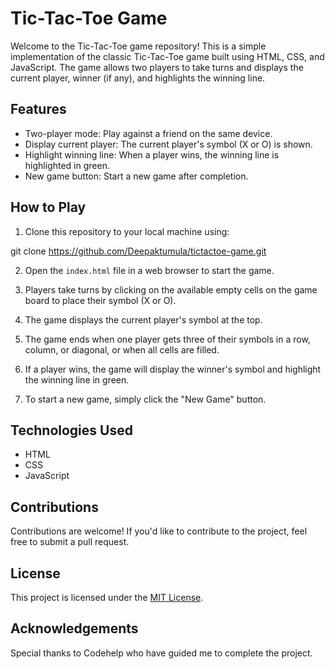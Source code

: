 # Tic-Tac-Toe Game

Welcome to the Tic-Tac-Toe game repository! This is a simple implementation of the classic Tic-Tac-Toe game built using HTML, CSS, and JavaScript. The game allows two players to take turns and displays the current player, winner (if any), and highlights the winning line.

## Features

- Two-player mode: Play against a friend on the same device.
- Display current player: The current player's symbol (X or O) is shown.
- Highlight winning line: When a player wins, the winning line is highlighted in green.
- New game button: Start a new game after completion.

## How to Play

1. Clone this repository to your local machine using:

  git clone https://github.com/Deepaktumula/tictactoe-game.git


2. Open the `index.html` file in a web browser to start the game.

3. Players take turns by clicking on the available empty cells on the game board to place their symbol (X or O).

4. The game displays the current player's symbol at the top.

5. The game ends when one player gets three of their symbols in a row, column, or diagonal, or when all cells are filled.

6. If a player wins, the game will display the winner's symbol and highlight the winning line in green.

7. To start a new game, simply click the "New Game" button.


## Technologies Used

- HTML
- CSS
- JavaScript

## Contributions

Contributions are welcome! If you'd like to contribute to the project, feel free to submit a pull request.

## License

This project is licensed under the [MIT License](LICENSE).

## Acknowledgements

Special thanks to Codehelp who have guided me to complete the project.
